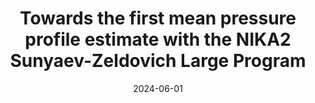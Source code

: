 ---
title: "Towards the first mean pressure profile estimate with the NIKA2 Sunyaev-Zeldovich Large Program"
collection: "publications"
category: "co_procs"
permalink: /publications/2024EPJWC29300024H
link: https://ui.adsabs.harvard.edu/abs/2024EPJWC.29300024H/abstract
date: 2024-06-01
venue: "mm Universe 2023 - Observing the Universe at mm Wavelengths"
citation: "Hanser, C., Adam, R., Ade, P., et al. (2024), mm Universe 2023 - Observing the Universe at mm Wavelengths, 293, 00024."
---